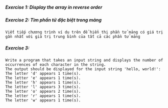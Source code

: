 ##### Exercise 1: Display the array in reverse order
##### Exercise 2: Tìm phần tử đặc biệt trong mảng
    Viết tiếp chương trình ví dụ trên để hiển thị phần tử mảng có giá trị gần nhất với giá trị trung bình của tất cả các phần tử mảng
##### Exercise 3:
    Write a program that takes an input string and displays the number of occurrences of each character in the string. 
    The output should be displayed for the input string 'hello, world!':
    The letter 'd' appears 1 time(s).
    The letter 'e' appears 1 time(s).
    The letter 'h' appears 1 time(s).
    The letter 'l' appears 3 time(s).
    The letter 'o' appears 2 time(s).
    The letter 'r' appears 1 time(s).
    The letter 'w' appears 1 time(s).
